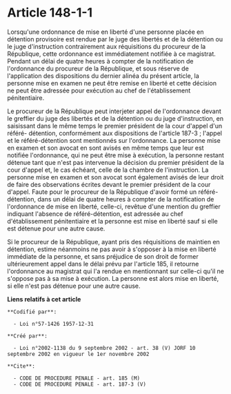 # Article 148-1-1

Lorsqu'une ordonnance de mise en liberté d'une personne placée en détention provisoire est rendue par le juge des libertés et
de la détention ou le juge d'instruction contrairement aux réquisitions du procureur de la République, cette ordonnance est
immédiatement notifiée à ce magistrat. Pendant un délai de quatre heures à compter de la notification de l'ordonnance du
procureur de la République, et sous réserve de l'application des dispositions du dernier alinéa du présent article, la
personne mise en examen ne peut être remise en liberté et cette décision ne peut être adressée pour exécution au chef de
l'établissement pénitentiaire.

Le procureur de la République peut interjeter appel de l'ordonnance devant le greffier du juge des libertés et de la
détention ou du juge d'instruction, en saisissant dans le même temps le premier président de la cour d'appel d'un référé-
détention, conformément aux dispositions de l'article 187-3 ; l'appel et le référé-détention sont mentionnés sur
l'ordonnance. La personne mise en examen et son avocat en sont avisés en même temps que leur est notifiée l'ordonnance, qui
ne peut être mise à exécution, la personne restant détenue tant que n'est pas intervenue la décision du premier président de
la cour d'appel et, le cas échéant, celle de la chambre de l'instruction. La personne mise en examen et son avocat sont
également avisés de leur droit de faire des observations écrites devant le premier président de la cour d'appel. Faute pour
le procureur de la République d'avoir formé un référé-détention, dans un délai de quatre heures à compter de la notification
de l'ordonnance de mise en liberté, celle-ci, revêtue d'une mention du greffier indiquant l'absence de référé-détention, est
adressée au chef d'établissement pénitentiaire et la personne est mise en liberté sauf si elle est détenue pour une autre
cause.

Si le procureur de la République, ayant pris des réquisitions de maintien en détention, estime néanmoins ne pas avoir à
s'opposer à la mise en liberté immédiate de la personne, et sans préjudice de son droit de former ultérieurement appel dans
le délai prévu par l'article 185, il retourne l'ordonnance au magistrat qui l'a rendue en mentionnant sur celle-ci qu'il ne
s'oppose pas à sa mise à exécution. La personne est alors mise en liberté, si elle n'est pas détenue pour une autre cause.

**Liens relatifs à cet article**

	**Codifié par**:

	  - Loi n°57-1426 1957-12-31

	**Créé par**:

	  - Loi n°2002-1138 du 9 septembre 2002 - art. 38 (V) JORF 10 septembre 2002 en vigueur le 1er novembre 2002

	**Cite**:

	  - CODE DE PROCEDURE PENALE - art. 185 (M)
	  - CODE DE PROCEDURE PENALE - art. 187-3 (V)
